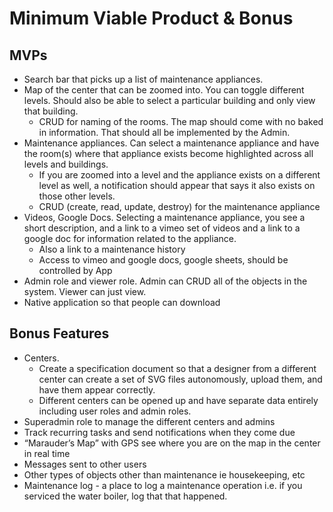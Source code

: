 # Minimum Viable Product & Bonus


## MVPs
  - Search bar that picks up a list of maintenance appliances.
  - Map of the center that can be zoomed into. You can toggle different levels. Should also be able to select a particular building and only view that building.
    - CRUD for naming of the rooms. The map should come with no baked in information. That should all be implemented by the Admin.
  - Maintenance appliances. Can select a maintenance appliance and have the room(s) where that appliance exists become highlighted across all levels and buildings. 
    - If you are zoomed into a level and the appliance exists on a different level as well, a notification should appear that says it also exists on those other levels. 
    - CRUD (create, read, update, destroy) for the maintenance appliance
  - Videos, Google Docs. Selecting a maintenance appliance, you see a short description, and a link to a vimeo set of videos and a link to a google doc for information related to the appliance. 
    - Also a link to a maintenance history
    - Access to vimeo and google docs, google sheets, should be controlled by App
  - Admin role and viewer role. Admin can CRUD all of the objects in the system. Viewer can just view.
  - Native application so that people can download


## Bonus Features
  - Centers. 
    - Create a specification document so that a designer from a different center can create a set of SVG files autonomously, upload them, and have them appear correctly. 
    - Different centers can be opened up and have separate data entirely including user roles and admin roles. 
  - Superadmin role to manage the different centers and admins
  - Track recurring tasks and send notifications when they come due
  - “Marauder’s Map” with GPS see where you are on the map in the center in real time
  - Messages sent to other users
  - Other types of objects other than maintenance ie housekeeping, etc
  - Maintenance log - a place to log a maintenance operation i.e. if you serviced the water boiler, log that that happened. 


